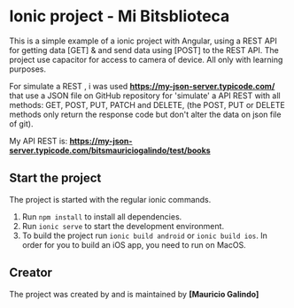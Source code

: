 # Ionic project - Mi Bitsblioteca

This is a simple example of a ionic project with Angular, using a REST API for getting data [GET] & and send data using [POST] to the REST API. 
The project use capacitor for access to camera of device.
All only with learning purposes.

For simulate a REST , i was used **https://my-json-server.typicode.com/** that use a JSON file on GitHub repository for 'simulate' a API REST with all methods: GET, POST, PUT, PATCH and DELETE, (the POST, PUT or DELETE methods only return the response code but don't alter the data on json file of git).

My API REST is: **https://my-json-server.typicode.com/bitsmauriciogalindo/test/books**

## Start the project
The project is started with the regular ionic commands.

1. Run `npm install` to install all dependencies.
2. Run `ionic serve` to start the development environment.
3. To build the project run `ionic build android` or `ionic build ios`. In order for you to build an iOS app, you need to run on MacOS.

## Creator

The project was created by and is maintained by **[Mauricio Galindo]**
